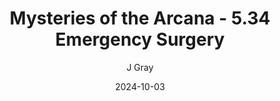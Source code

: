 ---
title: 'Mysteries of the Arcana - 5.34 Emergency Surgery'
alt: 'Mysteries of the Arcana'
date: '2024-10-03'
author: 'J Gray'
artist: 'Keira'
---